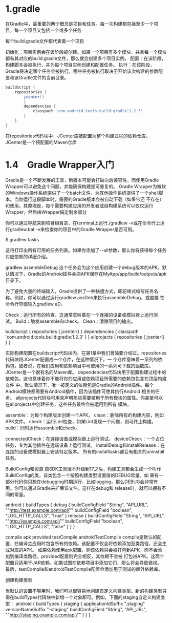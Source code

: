 # 1.gradle

在Gradle中，最重要的两个概念是项目和任务。每一次构建都包括至少一个项目，每一个项目又包括一个或多个任务

每个build.gradle文件都代表着一个项目


初始化：项目实例会在该阶段被创建。如果一个项目有多个模块，并且每一个模块都有其对应的build.gradle文件，那么就会创建多个项目实例。
配置：在该阶段，构建脚本会被执行，并为每个项目实例创建和配置任务。
执行：在该阶段，Gradle将决定哪个任务会被执行。哪些任务被执行取决于开始该次构建的参数配置和该Gradle文件的当前目录。
```gradle
buildscript {
    repositories {
        jcenter()
        }
        dependencies {
            classpath 'com.android.tools.build:gradle:1.2.3'
        }
    }
}
```


在repositories代码块中，JCenter库被配置为整个构建过程的依赖仓库。JCenter是一个预配置的Maven仓库

# 1.4　Gradle Wrapper入门
Gradle是一个不断发展的工具，新版本可能会打破向后兼容性，而使用Gradle Wrapper可以避免这个问题，并能确保构建是可重复的。
Gradle Wrapper为微软的Windows操作系统提供了一个batch文件，为其他操作系统提供了一个shell脚本。当你运行这段脚本时，需要的Gradle版本会被自动下载（如果它还
不存在）和使用。其原理是，每个需要构建应用的开发者或自构建系统可以仅仅运行Wrapper，然后由Wrapper搞定剩余部分

你可以通过导航来到项目根目录，在terminal上运行./gradlew -v或在命令行上运行gradlew.bat -v来检查你的项目中的Gradle Wrapper是否可用。



$ gradlew tasks

这将打印出所有可用的任务列表。如果你添加了--all参数，那么你将获得每个任务对应依赖的详细介绍。

gradlew assembleDebug
这个任务会为这个应用创建一个debug版本的APK。默认情况下，Gradle的Android插件会把APK保存在MyApp/app/build/outputs/apk目录下。

为了避免大量的终端输入，Gradle提供了一种快捷方式，即驼峰式缩写任务名称。例如，你可以通过运行gradlew assDeb来执行assembleDebug，或直接
在命令行界面输入gradlew aD。

Check：运行所有的检查，这通常意味着在一个连接的设备或模拟器上运行测试。
Build：触发assemble和check。
Clean：清除项目的输出。

buildscript {
repositories {
jcenter() }
dependencies {
classpath 'com.android.tools.build:gradle:1.2.3'
}
}
allprojects {
repositories {
jcenter()
}
}

实际构建配置在buildscript代码块内，在第1章中我们曾简要介绍过。repositories代码块将JCenter配置成一个仓库，在这种情况下，一
个仓库意味着一系列的依赖包，或者说，在我们应用和依赖项目中可使用的一系列可下载的函数库。JCenter是一个很有名的Maven库。
dependencies代码块用于配置构建过程中的依赖包。这也意味着你不能将你的应用或依赖项目所需要的依赖包包含在顶层构建文件
中。默认情况下，唯一被定义的依赖包是Gradle的Android插件。每个Android模块都需要有Android插件，因为该插件可使其执行Android
相关的任务。
allprojects代码块可用来声明那些需要被用于所有模块的属性。你甚至可以在allprojects中创建任务，这些任务最终会被运用到所有
模块。


assemble：为每个构建版本创建一个APK。
clean：删除所有的构建内容，例如APK文件。
check：运行Lint检查，如果Lint发现一个问题，则可终止构建。
build：同时运行assemble和check。


connectedCheck：在连接设备或模拟器上运行测试。
deviceCheck：一个占位任务，专为其他插件在远端设备上运行测试。
installDebug和installRelease：在连接的设备或模拟器上安装特定版本。
所有的installtasks都会有相关的uninstall任务。

BuildConfig和资源
自SDK工具版本升级到17之后，构建工具都会生成一个叫作BuildConfig的类，该类包含一个按照构建类型设置值的DEBUG常量。如
果有一部分代码你只想在debugging时期运行，比如logging，那么DEBUG会非常有用。你可以通过Gradle来扩展该文件，这样在debug和
release时，就可以拥有不同的常量。

android {
buildTypes {
debug {
buildConfigField "String", "API_URL",
"\"http://test.example.com/api\""
buildConfigField "boolean", "LOG_HTTP_CALLS", "true"
}
release {
buildConfigField "String", "API_URL",
"\"http://example.com/api\""
buildConfigField "boolean", "LOG_HTTP_CALLS", "false"
}
}
}



compile
apk
provided
testCompile
androidTestCompile
compile是默认的配置，在编译主应用时包含所有的依赖。该配置不仅会将依赖添加至类路径，还会生成对应的APK。
如果依赖使用apk配置，则该依赖只会被打包到APK，而不会添加到编译类路径。provided配置则完全相反，其依赖不会被
打包进APK。这两个配置只适用于JAR依赖。如果试图在依赖项目中添加它们，那么将会导致错误。
最后，testCompile和androidTestCompile配置会添加用于测试的额外依赖库。



创建构建类型

当默认的设置不够用时，我们可以很容易地创建自定义构建类型。新的构建类型只需在buildTypes代码块中新增一个对象即可。例如，下面的staging自定义构建类型：
android {
buildTypes {
staging {
applicationIdSuffix ".staging"
versionNameSuffix "-staging"
buildConfigField "String", "API_URL",
"\"http://staging.example.com/api\""
}
}
}

